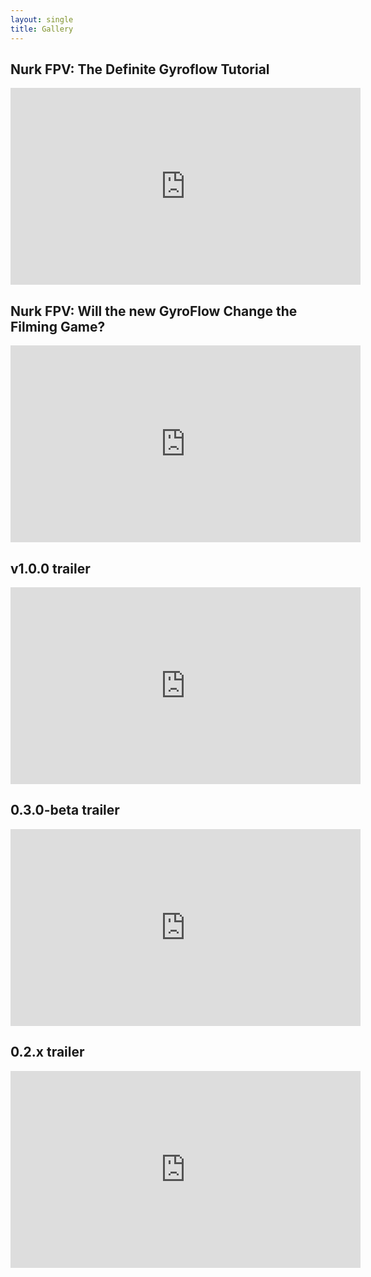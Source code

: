 ```yaml
---
layout: single
title: Gallery
---
```


## Nurk FPV: The Definite Gyroflow Tutorial
<iframe width="560" height="315" src="https://www.youtube.com/embed/QAds3x8UU1w" frameborder="0" allow="accelerometer; autoplay; clipboard-write; encrypted-media; gyroscope; picture-in-picture" allowfullscreen></iframe>

## Nurk FPV: Will the new GyroFlow Change the Filming Game?
<iframe width="560" height="315" src="https://www.youtube.com/embed/mf3h0jEJehA" frameborder="0" allow="accelerometer; autoplay; clipboard-write; encrypted-media; gyroscope; picture-in-picture" allowfullscreen></iframe>

## v1.0.0 trailer
<iframe width="560" height="315" src="https://www.youtube.com/embed/QR-SINyvNyI" frameborder="0" allow="accelerometer; autoplay; clipboard-write; encrypted-media; gyroscope; picture-in-picture" allowfullscreen></iframe>

## 0.3.0-beta trailer
<iframe width="560" height="315" src="https://www.youtube.com/embed/ZX5S711nMKM" frameborder="0" allow="accelerometer; autoplay; clipboard-write; encrypted-media; gyroscope; picture-in-picture" allowfullscreen></iframe>

## 0.2.x trailer
<iframe width="560" height="315" src="https://www.youtube.com/embed/xkVtbYQnH04" frameborder="0" allow="accelerometer; autoplay; clipboard-write; encrypted-media; gyroscope; picture-in-picture" allowfullscreen></iframe>